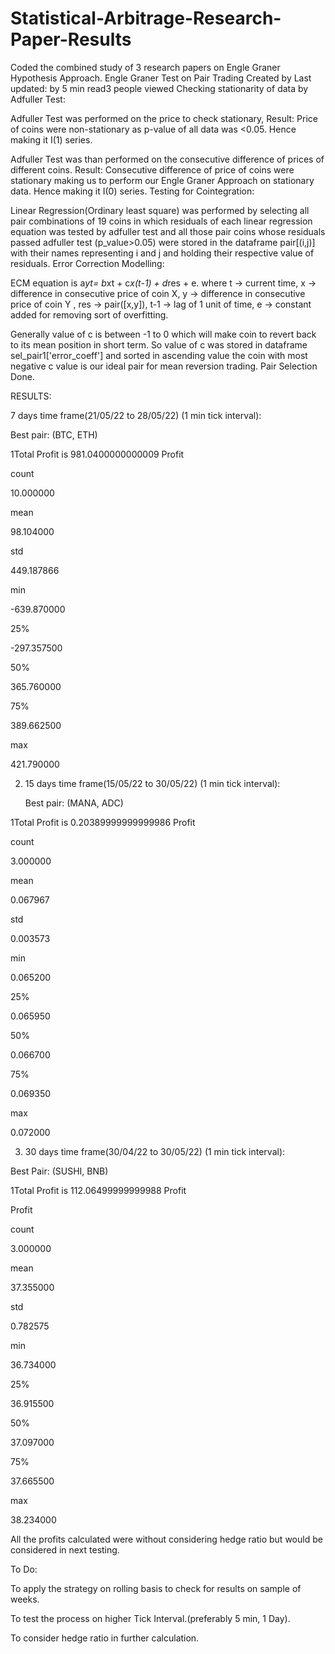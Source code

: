 # Statistical-Arbitrage-Research-Paper-Results
Coded the combined study of 3 research papers on Engle Graner Hypothesis Approach.
Engle Graner Test on Pair Trading
Created by 
Last updated:  by 5 min read3 people viewed
     Checking stationarity of data by Adfuller Test:

Adfuller Test was performed on the price to check stationary,                                                               Result: Price of coins were non-stationary as p-value of all data was <0.05. Hence making it I(1) series. 

Adfuller Test was than performed on the consecutive difference  of prices of different coins.                                                                                                                                Result: Consecutive difference of price of coins were stationary making us to perform our Engle Graner Approach on stationary data. Hence making it I(0) series.                                                                                         Testing for Cointegration: 

Linear Regression(Ordinary least square) was performed by selecting all pair combinations of 19 coins  in which residuals of each linear regression equation  was tested by adfuller test and all those pair coins whose residuals passed adfuller test (p_value>0.05) were stored in the dataframe pair[(i,j)] with their names representing  i and j and holding their respective value of residuals.                                                                                                                                     Error Correction Modelling:

ECM equation is  a*yt= b*xt  +  c*x(t-1) + d*res + e.                                                                              where  t → current time, x → difference in consecutive price of coin X, y → difference in consecutive price of coin Y , res → pair([x,y]), t-1 → lag of 1 unit of time, e → constant added for removing sort of overfitting.

Generally value of c is between -1 to 0 which will make coin to revert back to its mean position in short term.                                                                                                                                                               So value of c was stored in dataframe sel_pair1['error_coeff'] and sorted in ascending value the coin with most negative c value is our ideal pair for mean reversion trading.                                                                     Pair Selection Done.                                                                              

RESULTS: 

7 days time frame(21/05/22 to 28/05/22) (1 min tick interval):

Best pair:  (BTC, ETH)


1Total Profit is 981.0400000000009
Profit

 

count

10.000000

mean

98.104000

std

449.187866

min

-639.870000

25%

-297.357500

50%

365.760000

75%

389.662500

max

421.790000  

 

2) 15 days time frame(15/05/22 to 30/05/22) (1 min tick interval):

    Best pair: (MANA, ADC)


1Total Profit is 0.20389999999999986
Profit

 

count

3.000000

mean

0.067967

std

0.003573

min

0.065200

25%

0.065950

50%

0.066700

75%

0.069350

max

0.072000

 

3) 30 days time frame(30/04/22 to 30/05/22) (1 min tick interval):

Best Pair: (SUSHI, BNB)


1Total Profit is 112.06499999999988
Profit

 

Profit

 

count

3.000000

mean

37.355000

std

0.782575

min

36.734000

25%

36.915500

50%

37.097000

75%

37.665500

max

38.234000

All the profits calculated were without considering hedge ratio but would be considered in next testing.

 

To Do:

To apply the strategy on rolling basis to check for results on sample of weeks.

To test the process on higher  Tick Interval.(preferably 5 min, 1 Day).

To consider hedge ratio in further calculation.
